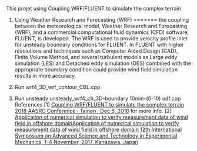 This projet using Coupling WRF/FLUENT to simulate the complex terrain

1. Using Weather Research and Forecasting (WRF)
=======
the coupling between the meteorological model, Weather Research and Forecasting (WRF), and a
commercial computational fluid dynamics (CFD) software, FLUENT, is developed. 
The WRF is used to provide velocity profile inlet for unsteady boundary conditions for FLUENT. 
In FLUENT with higher resolutions and techniques such as Computer Aided Design (CAD), Finite Volume Method, and
several turbulent models as Large eddy simulation (LES) and Detached eddy simulation (DES) combined with the appropriate boundary condition
could provide wind field simulation results in more accuracy.
1. Run wrf4_3D_wrf_contour_CBL.cpp

2. Run unsteady unsteady_wrf4_ch_3D-boundary 10min-(0-10) udf.cpp
References
[1] [Coupling WRF/FLUENT to simulate the complex terrain 2018 AASRC Conference · Tainan · Dec 8, 2018](https://drive.google.com/file/d/1SAY42wGYLURPYZRgFv9WgAZ3PBjTuARZ/view?usp=sharing) for more info.
[2] [Application of numerical simulation to verify measurement data of wind field in offshore domainApplication of numerical simulation to verify measurement data of wind field in offshore domain
12th International Symposium on Advanced Science and Technology in Experimental Mechanics, 1-4 November, 2017, Kanazawa, Japan]()
